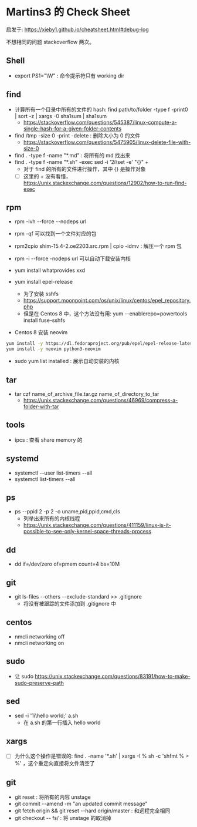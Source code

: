 # Martins3 的 Check Sheet

启发于: https://xieby1.github.io/cheatsheet.html#debug-log

不想相同的问题 stackoverflow 两次。

## Shell
- export PS1="\W" : 命令提示符只有 working dir

## find
- 计算所有一个目录中所有的文件的 hash: find path/to/folder -type f -print0 | sort -z | xargs -0 sha1sum | sha1sum
  - https://stackoverflow.com/questions/545387/linux-compute-a-single-hash-for-a-given-folder-contents
- find /tmp -size 0 -print -delete : 删除大小为 0 的文件
  - https://stackoverflow.com/questions/5475905/linux-delete-file-with-size-0
- find . -type f -name "*.md" : 将所有的 md 找出来
- find . -type f -name "*.sh" -exec sed -i '2i\set -e' "{}" +
  - 对于 find 的所有的文件进行操作，其中 {} 是操作对象
  - [ ] 这里的 + 没有看懂，https://unix.stackexchange.com/questions/12902/how-to-run-find-exec

## rpm
- rpm -ivh --force --nodeps url
- rpm -qf 可以找到一个文件对应的包
- rpm2cpio shim-15.4-2.oe2203.src.rpm | cpio -idmv  : 解压一个 rpm 包
- rpm -i --force -nodeps url 可以自动下载安装内核
- yum install whatprovides xxd
- yum install epel-release
  - 为了安装 sshfs
  - https://support.moonpoint.com/os/unix/linux/centos/epel_repository.php
  - 但是在 Centos 8 中，这个方法没有用: yum --enablerepo=powertools install fuse-sshfs

- Centos 8 安装 neovim
```sh
yum install -y https://dl.fedoraproject.org/pub/epel/epel-release-latest-8.noarch.rpm
yum install -y neovim python3-neovim
```

- sudo yum list installed : 展示自动安装的内核

## tar
- tar czf name_of_archive_file.tar.gz name_of_directory_to_tar
  - https://unix.stackexchange.com/questions/46969/compress-a-folder-with-tar

## tools
- ipcs : 查看 share memory 的

## systemd
- systemctl --user list-timers --all
- systemctl list-timers --all

## ps
- ps --ppid 2 -p 2 -o uname,pid,ppid,cmd,cls
  - 列举出来所有的内核线程
  - https://unix.stackexchange.com/questions/411159/linux-is-it-possible-to-see-only-kernel-space-threads-process

## dd
- dd if=/dev/zero of=pmem count=4 bs=10M

## git
- git ls-files --others --exclude-standard >> .gitignore
  - 将没有被跟踪的文件添加到 .gitignore 中

## centos
- nmcli networking off
- nmcli networking on

## sudo
- 让 sudo https://unix.stackexchange.com/questions/83191/how-to-make-sudo-preserve-path

## sed
- sed -i '1i\hello world;' a.sh
  - 在 a.sh 的第一行插入 hello world

## xargs
- [ ] 为什么这个操作是错误的: find . -name '*.sh' | xargs -I % sh -c 'shfmt % > %' ，这个重定向直接将文件清空了

## git
- git reset : 将所有的内容 unstage
- git commit --amend -m "an updated commit message"
- git fetch origin && git reset --hard origin/master : 和远程完全相同
- git checkout -- fs/ : 将 unstage 的取消掉
